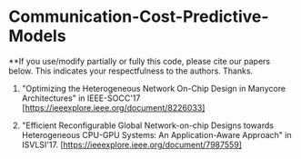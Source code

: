 # Communication-Cost-Predictive-Models

**If you use/modify partially or fully this code, please cite our papers below. This indicates your respectfulness to the authors. Thanks.

1. "Optimizing the Heterogeneous Network On-Chip Design in Manycore Architectures" in IEEE-SOCC'17 [https://ieeexplore.ieee.org/document/8226033]

2. "Efficient Reconfigurable Global Network-on-chip Designs towards Heterogeneous CPU-GPU Systems: An Application-Aware Approach" in ISVLSI'17. [https://ieeexplore.ieee.org/document/7987559]
